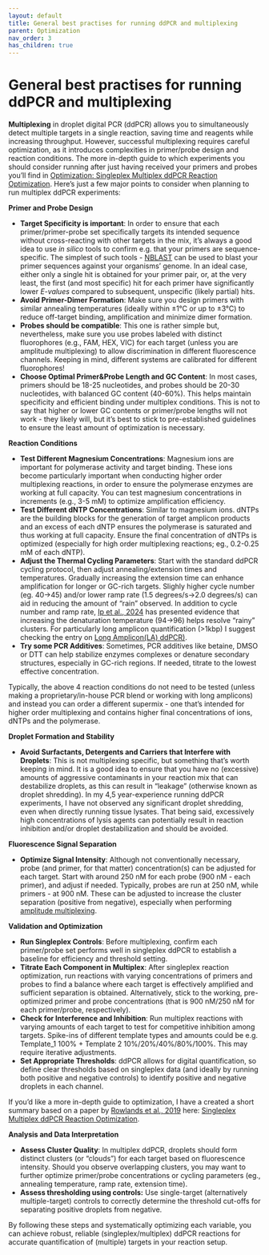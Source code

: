 ```yaml
---
layout: default
title: General best practises for running ddPCR and multiplexing
parent: Optimization
nav_order: 3
has_children: true
---
```


# General best practises for running ddPCR and multiplexing


**Multiplexing** in droplet digital PCR (ddPCR) allows you to simultaneously detect multiple targets in a single reaction, saving time and reagents while increasing throughput. However, successful multiplexing requires careful optimization, as it introduces complexities in primer/probe design and reaction conditions. The more in-depth guide to which experiments you should consider running after just having received your primers and probes you’ll find in [Optimization: Singleplex Multiplex ddPCR Reaction Optimization](/Mds/PCR-method-library/Optimization/Singleplex-Multiplex-ddPCR-Reaction-Optimization.md). Here’s just a few major points to consider when planning to run multiplex ddPCR experiments:

**Primer and Probe Design**

- **Target Specificity is important**: In order to ensure that each primer/primer-probe set specifically targets its intended sequence without cross-reacting with other targets in the mix, it’s always a good idea to use *in silico* tools to confirm e.g. that your primers are sequence-specific. The simplest of such tools - [NBLAST](<https://blast.ncbi.nlm.nih.gov/Blast.cgi>) can be used to blast your primer sequences against your organisms’ genome. In an ideal case, either only a single hit is obtained for your primer pair, or, at the very least, the first (and most specific) hit for each primer have significantly lower *E-values* compared to subsequent, unspecific (likely partial) hits.
- **Avoid Primer-Dimer Formation**: Make sure you design primers with similar annealing temperatures (ideally within ±1°C or up to ±3°C) to reduce off-target binding, amplification and minimize dimer formation.
- **Probes should be compatible**: This one is rather simple but, nevertheless, make sure you use probes labeled with distinct fluorophores (e.g., FAM, HEX, VIC) for each target (unless you are amplitude multiplexing) to allow discrimination in different fluorescence channels. Keeping in mind, different systems are calibrated for different fluorophores!
- **Choose Optimal Primer&Probe Length and GC Content**: In most cases, primers should be 18-25 nucleotides, and probes should be 20-30 nucleotides, with balanced GC content (40-60%). This helps maintain specificity and efficient binding under multiplex conditions. This is not to say that higher or lower GC contents or primer/probe lengths will not work - they likely will, but it’s best to stick to pre-established guidelines to ensure the least amount of optimization is necessary.

**Reaction Conditions**

- **Test Different Magnesium Concentrations**: Magnesium ions are important for polymerase activity and target binding. These ions become particularly important when conducting higher order multiplexing reactions, in order to ensure the polymerase enzymes are working at full capacity. You can test magnesium concentrations in increments (e.g., 3-5 mM) to optimize amplification efficiency.
- **Test Different dNTP Concentrations**: Similar to magnesium ions. dNTPs are the building blocks for the generation of target amplicon products and an excess of each dNTP ensures the polymerase is saturated and thus working at full capacity. Ensure the final concentration of dNTPs is optimized (especially for high order multiplexing reactions; eg., 0.2-0.25 mM of each dNTP).
- **Adjust the Thermal Cycling Parameters**: Start with the standard ddPCR cycling protocol, then adjust annealing/extension times and temperatures. Gradually increasing the extension time can enhance amplification for longer or GC-rich targets. Slighly higher cycle number (eg. 40→45) and/or lower ramp rate (1.5 degrees/s→2.0 degrees/s) can aid in reducing the amount of “rain” observed. In addition to cycle number and ramp rate, [Ip et al., 2024](<https://www.nature.com/articles/s41598-024-57016-y>) has presented evidence that increasing the denaturation temperature (94→96) helps resolve “rainy” clusters. For particularly long amplicon quantification (>1kbp) I suggest checking the entry on [Long Amplicon(LA) ddPCR)]().
- **Try some PCR Additives**: Sometimes, PCR additives like betaine, DMSO or DTT can help stabilize enzymes complexes or denature secondary structures, especially in GC-rich regions. If needed, titrate to the lowest effective concentration.

Typically, the above 4 reaction conditions do not need to be tested (unless making a proprietary/in-house PCR blend or working with long amplicons) and instead you can order a different supermix - one that’s intended for higher order multiplexing and contains higher final concentrations of ions, dNTPs and the polymerase.

**Droplet Formation and Stability**

- **Avoid Surfactants, Detergents and Carriers that Interfere with Droplets**: This is not multiplexing specific, but something that’s worth keeping in mind. It is a good idea to ensure that you have no (excessive) amounts of aggressive contaminants in your reaction mix that can destabilize droplets, as this can result in “leakage” (otherwise known as droplet shredding). In my 4,5 year-experience running ddPCR experiments, I have not observed any significant droplet shredding, even when directly running tissue lysates. That being said, excessively high concentrations of lysis agents can potentially result in reaction inhibition and/or droplet destabilization and should be avoided.

**Fluorescence Signal Separation**

- **Optimize Signal Intensity**: Although not conventionally necessary, probe (and primer, for that matter) concentration(s) can be adjusted for each target. Start with around 250 nM for each probe (900 nM - each primer), and adjust if needed. Typically, probes are run at 250 nM, while primers - at 900 nM. These can be adjusted to increase the cluster separation (positive from negative), especially when performing [amplitude multiplexing](/Mds/PCR-method-library/Basics/Amplitude-multiplexing.md).

**Validation and Optimization**

- **Run Singleplex Controls**: Before multiplexing, confirm each primer/probe set performs well in singleplex ddPCR to establish a baseline for efficiency and threshold setting.
- **Titrate Each Component in Multiplex**: After singleplex reaction optimization, run reactions with varying concentrations of primers and probes to find a balance where each target is effectively amplified and sufficient separation is obtained. Alternatively, stick to the working, pre-optimized primer and probe concentrations (that is 900 nM/250 nM for each primer/probe, respectively).
- **Check for Interference and Inhibition**: Run multiplex reactions with varying amounts of each target to test for competitive inhibition among targets. Spike-ins of different template types and amounts could be e.g. Template_1 100% + Template 2 10%/20%/40%/80%/100%. This may require iterative adjustments.
- **Set Appropriate Thresholds**: ddPCR allows for digital quantification, so define clear thresholds based on singleplex data (and ideally by running both positive and negative controls) to identify positive and negative droplets in each channel.

If you’d like a more in-depth guide to optimization, I have a created a short summary based on a paper by [Rowlands et al., 2019](<https://www.nature.com/articles/s41598-019-49043-x>) here: [Singleplex Multiplex ddPCR Reaction Optimization](/Mds/PCR-method-library/Optimization/Singleplex-Multiplex-ddPCR-Reaction-Optimization.md).

**Analysis and Data Interpretation**

- **Assess Cluster Quality**: In multiplex ddPCR, droplets should form distinct clusters (or “clouds”) for each target based on fluorescence intensity. Should you observe overlapping clusters, you may want to further optimize primer/probe concentrations or cycling parameters (eg., annealing temperature, ramp rate, extension time).
- **Assess thresholding using controls:** Use single-target (alternatively multiple-target) controls to correctly determine the threshold cut-offs for separating positive droplets from negative.

By following these steps and systematically optimizing each variable, you can achieve robust, reliable (singleplex/multiplex) ddPCR reactions for accurate quantification of (multiple) targets in your reaction setup.
